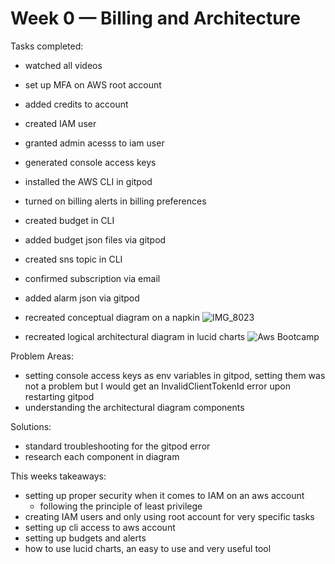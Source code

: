 # Week 0 — Billing and Architecture
Tasks completed:
- watched all videos
- set up MFA on AWS root account
- added credits to account
- created IAM user
- granted admin acesss to iam user
- generated console access keys
- installed the AWS CLI in gitpod
- turned on billing alerts in billing preferences
- created budget in CLI
- added budget json files via gitpod
- created sns topic in CLI
- confirmed subscription via email
- added alarm json via gitpod

- recreated conceptual diagram on a napkin
![IMG_8023](https://user-images.githubusercontent.com/26096522/219816118-fb4e9974-d619-45ec-be21-164362d0ce84.jpg)

- recreated logical architectural diagram in lucid charts
![Aws Bootcamp](https://user-images.githubusercontent.com/26096522/219816141-1406d9c8-5382-4ea6-a1b1-d52d07983a4e.png)

Problem Areas:
- setting console access keys as env variables in gitpod, setting them was not a problem but I would get an InvalidClientTokenId error upon restarting gitpod
- understanding the architectural diagram components

Solutions:
- standard troubleshooting for the gitpod error
- research each component in diagram

This weeks takeaways:
- setting up proper security when it comes to IAM on an aws account
  - following the principle of least privilege
- creating IAM users and only using root account for very specific tasks
- setting up cli access to aws account
- setting up budgets and alerts
- how to use lucid charts, an easy to use and very useful tool
